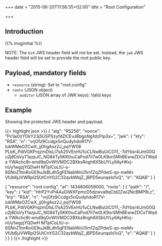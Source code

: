 +++
date = "2015-06-20T11:56:35+02:00"
title = "Root Configuration"

+++

## Introduction

{{% msginitial %}}

NOTE: The `kid` JWS header field will not be set. Instead, the `jwk` JWS
      header field will be set to provide the root public key.

## Payload, mandatory fields

* `resource` (string): Set to "root.config"
* `roots` (JSON object)
  * `auditor` (JSON array of JWK keys): Valid keys
## Example

Showing the protected JWS header and payload.

{{< highlight json >}}
{
  "alg": "RS256",
  "nonce": "Pc1ai0zYOkY23j5USPSzyfdZlCEvJBbgoNg1dzFtp3s=",
  "jwk": {
    "kty": "RSA",
    "n": "vrjOfz9Ccdgx5nQudyhdoR17V-IubWMeOZCwX_jj0hgAsz2J_pqYW08
          PLbK_PdiVGKPrqzmDIsLI7sA25VEnHU1uCLNwBuUiCO11_-7dYbsr4iJmG0Q
          u2j8DsVyT1azpJC_NG84Ty5KKthuCaPod7iI7w0LK9orSMhBEwwZDCxTWq4a
          YWAchc8t-emd9qOvWtVMDC2BXksRngh6X5bUYLy6AyHKvj-nUy1wgzjYQDwH
          MTplCoLtU-o-8SNnZ1tmRoGE9uJkBLdh5gFENabWnU5m1ZqZPdwS-qo-meMv
          VfJb6jJVWRpl2SUtCnYG2C32qvbWbjZ_jBPD5eunqsIo1vQ",
    "e": "AQAB"
  }
}

{
  "resource": "root.config",
  "at": 1434806059000,
  "roots": [
    {
      "path": "/",
      "key": {
          "kid": "HhP2YvPiAAuDiWXFpmcD5dzwva9qCtd2Zwi2NcBMP9Lc",
          "kty": "RSA",
          "n": "vrjOfz9Ccdgx5nQudyhdoR17V-IubWMeOZCwX_jj0hgAsz2J_pqYW08
                PLbK_PdiVGKPrqzmDIsLI7sA25VEnHU1uCLNwBuUiCO11_-7dYbsr4iJmG0Q
                u2j8DsVyT1azpJC_NG84Ty5KKthuCaPod7iI7w0LK9orSMhBEwwZDCxTWq4a
                YWAchc8t-emd9qOvWtVMDC2BXksRngh6X5bUYLy6AyHKvj-nUy1wgzjYQDwH
                MTplCoLtU-o-8SNnZ1tmRoGE9uJkBLdh5gFENabWnU5m1ZqZPdwS-qo-meMv
                VfJb6jJVWRpl2SUtCnYG2C32qvbWbjZ_jBPD5eunqsIo1vQ",
          "e": "AQAB"
        }
      }
    ]
  }
}
{{< /highlight >}}
